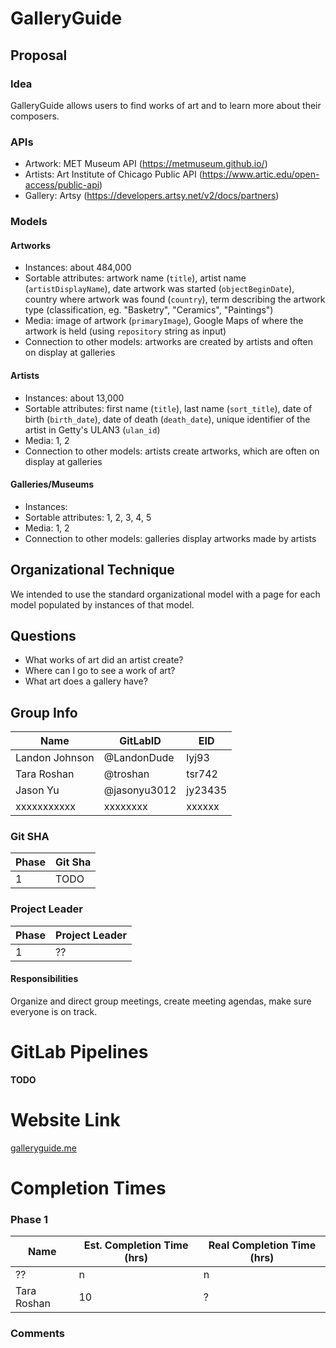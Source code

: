 # GalleryGuide

## Proposal

### Idea
GalleryGuide allows users to find works of art and to learn more about their composers.

### APIs
- Artwork: MET Museum API (https://metmuseum.github.io/)
- Artists: Art Institute of Chicago Public API (https://www.artic.edu/open-access/public-api)
- Gallery: Artsy (https://developers.artsy.net/v2/docs/partners)

### Models
#### Artworks
- Instances: about 484,000
- Sortable attributes: artwork name (`title`), artist name (`artistDisplayName`), date artwork was started (`objectBeginDate`), country where artwork was found (`country`), term describing the artwork type (classification, eg. "Basketry", "Ceramics", "Paintings")
- Media: image of artwork (`primaryImage`), Google Maps of where the artwork is held (using `repository` string as input)
- Connection to other models: artworks are created by artists and often on display at galleries

#### Artists
- Instances: about 13,000
- Sortable attributes: first name (`title`), last name (`sort_title`), date of birth (`birth_date`), date of death (`death_date`), unique identifier of the artist in Getty's ULAN3 (`ulan_id`)
- Media: 1, 2
- Connection to other models: artists create artworks, which are often on display at galleries

#### Galleries/Museums
- Instances:
- Sortable attributes: 1, 2, 3, 4, 5
- Media: 1, 2
- Connection to other models: galleries display artworks made by artists

## Organizational Technique
We intended to use the standard organizational model with a page for each model populated by instances of that model.

## Questions
- What works of art did an artist create?
- Where can I go to see a work of art?
- What art does a gallery have?

## Group Info

| Name             | GitLabID         | EID     |
| ---------------- | ---------------- | ------- |
| Landon Johnson   | @LandonDude      | lyj93   |
| Tara Roshan      | @troshan         | tsr742  |
| Jason Yu         | @jasonyu3012     | jy23435 |
| xxxxxxxxxxx      | xxxxxxxx         | xxxxxx  |

### Git SHA

| Phase | Git Sha                                  |
| ----- | ---------------------------------------- |
| 1     | TODO                                     |

### Project Leader

| Phase | Project Leader   |
| ----- | ---------------- |
| 1     | ??               |

#### Responsibilities

Organize and direct group meetings, create meeting agendas, make sure everyone is on track.

# GitLab Pipelines

**TODO**

# Website Link

[galleryguide.me](galleryguide.me)

# Completion Times

### Phase 1

| Name             | Est. Completion Time (hrs) | Real Completion Time (hrs) |
| ---------------- | -------------------------- | -------------------------- |
| ??               | n                          | n                          |
| Tara Roshan      | 10                         | ?                          |

### Comments


